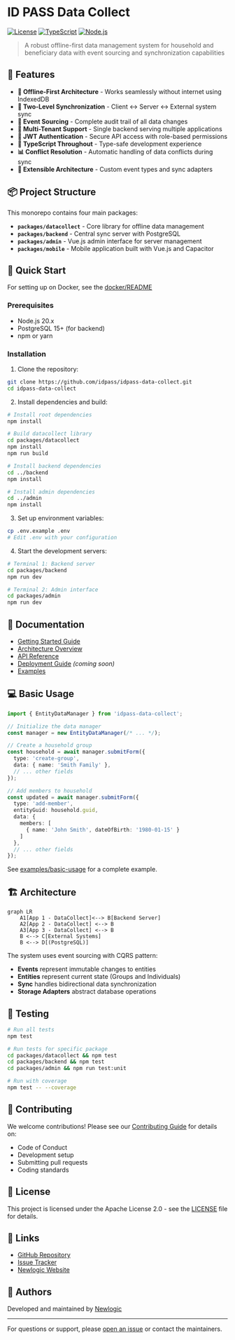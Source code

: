 # ID PASS Data Collect

[![License](https://img.shields.io/badge/License-Apache%202.0-blue.svg)](LICENSE)
[![TypeScript](https://img.shields.io/badge/TypeScript-5.x-blue)](https://www.typescriptlang.org/)
[![Node.js](https://img.shields.io/badge/Node.js-20.x-green)](https://nodejs.org/)

> A robust offline-first data management system for household and beneficiary data with event sourcing and synchronization capabilities

## 🚀 Features

- **🔌 Offline-First Architecture** - Works seamlessly without internet using IndexedDB
- **🔄 Two-Level Synchronization** - Client ↔ Server ↔ External system sync
- **📝 Event Sourcing** - Complete audit trail of all data changes
- **🏢 Multi-Tenant Support** - Single backend serving multiple applications
- **🔐 JWT Authentication** - Secure API access with role-based permissions
- **🎯 TypeScript Throughout** - Type-safe development experience
- **📊 Conflict Resolution** - Automatic handling of data conflicts during sync
- **🔧 Extensible Architecture** - Custom event types and sync adapters

## 📦 Project Structure

This monorepo contains four main packages:

- **`packages/datacollect`** - Core library for offline data management
- **`packages/backend`** - Central sync server with PostgreSQL
- **`packages/admin`** - Vue.js admin interface for server management
- **`packages/mobile`** - Mobile application built with Vue.js and Capacitor

## 🚀 Quick Start

For setting up on Docker, see the [docker/README](docker/README.md)

### Prerequisites

- Node.js 20.x
- PostgreSQL 15+ (for backend)
- npm or yarn

### Installation

1. Clone the repository:

```bash
git clone https://github.com/idpass/idpass-data-collect.git
cd idpass-data-collect
```

2. Install dependencies and build:

```bash
# Install root dependencies
npm install

# Build datacollect library
cd packages/datacollect
npm install
npm run build

# Install backend dependencies
cd ../backend
npm install

# Install admin dependencies
cd ../admin
npm install
```

3. Set up environment variables:

```bash
cp .env.example .env
# Edit .env with your configuration
```

4. Start the development servers:

```bash
# Terminal 1: Backend server
cd packages/backend
npm run dev

# Terminal 2: Admin interface
cd packages/admin
npm run dev
```

## 📖 Documentation

- [Getting Started Guide](docs/website/docs/README.md)
- [Architecture Overview](docs/website/docs/architecture/index.md)
- [API Reference](docs/api/datacollect/README.md)
- [Deployment Guide](docs/deployment/README.md) _(coming soon)_
- [Examples](examples/)

## 💻 Basic Usage

```typescript
import { EntityDataManager } from 'idpass-data-collect';

// Initialize the data manager
const manager = new EntityDataManager(/* ... */);

// Create a household group
const household = await manager.submitForm({
  type: 'create-group',
  data: { name: 'Smith Family' },
  // ... other fields
});

// Add members to household
const updated = await manager.submitForm({
  type: 'add-member',
  entityGuid: household.guid,
  data: { 
    members: [
      { name: 'John Smith', dateOfBirth: '1980-01-15' }
    ]
  },
  // ... other fields
});
```

See [examples/basic-usage](examples/basic-usage/) for a complete example.

## 🏗️ Architecture

```mermaid
graph LR
    A1[App 1 - DataCollect]<--> B[Backend Server]
    A2[App 2 - DataCollect] <--> B
    A3[App 3 - DataCollect] <--> B
    B <--> C[External Systems]
    B <--> D[(PostgreSQL)]
```

The system uses event sourcing with CQRS pattern:

- **Events** represent immutable changes to entities
- **Entities** represent current state (Groups and Individuals)
- **Sync** handles bidirectional data synchronization
- **Storage Adapters** abstract database operations

## 🧪 Testing

```bash
# Run all tests
npm test

# Run tests for specific package
cd packages/datacollect && npm test
cd packages/backend && npm test
cd packages/admin && npm run test:unit

# Run with coverage
npm test -- --coverage
```

## 🤝 Contributing

We welcome contributions! Please see our [Contributing Guide](CONTRIBUTING.md) for details on:

- Code of Conduct
- Development setup
- Submitting pull requests
- Coding standards

## 📄 License

This project is licensed under the Apache License 2.0 - see the [LICENSE](LICENSE) file for details.

## 🔗 Links

- [GitHub Repository](https://github.com/idpass/idpass-data-collect)
- [Issue Tracker](https://github.com/idpass/idpass-data-collect/issues)
- [Newlogic Website](https://newlogic.com)

## 👥 Authors

Developed and maintained by [Newlogic](https://newlogic.com)

---

For questions or support, please [open an issue](https://github.com/idpass/idpass-data-collect/issues) or contact the maintainers.
